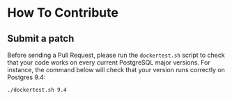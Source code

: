 How To Contribute
===============================================================================


Submit a patch
------------------------------------------------------------------------------

Before sending a Pull Request, please run the ``dockertest.sh`` script to check
that your code works on every current PostgreSQL major versions. For instance,
the command below will check that your version runs correctly on Postgres 9.4:

```
./dockertest.sh 9.4
```

